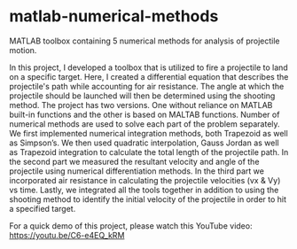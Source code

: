 # matlab-numerical-methods
MATLAB toolbox containing 5 numerical methods for analysis of projectile motion.


In this project, I developed a toolbox that is utilized to fire a projectile to land on a specific target.  Here, I created a differential equation that describes the projectile's path while accounting for air resistance. The angle at which the projectile should be launched will then be determined using the shooting method. The project has two versions. One without reliance on MATLAB built-in functions and the other is based on MALTAB functions. Number of numerical methods are used to solve each part of the problem separately. We first implemented numerical integration methods, both Trapezoid as well as Simpson’s.  We then used quadratic interpolation, Gauss Jordan as well as Trapezoid integration to calculate the total length of the projectile path. In the second part we measured the resultant velocity and angle of the projectile using numerical differentiation methods. In the third part we incorporated air resistance in calculating the projectile velocities (vx & Vy) vs time. Lastly, we integrated all the tools together in addition to using the shooting method to identify the initial velocity of the projectile in order to hit a specified target. 

For a quick demo of this project, please watch this YouTube video:
https://youtu.be/C6-e4EQ_kRM

